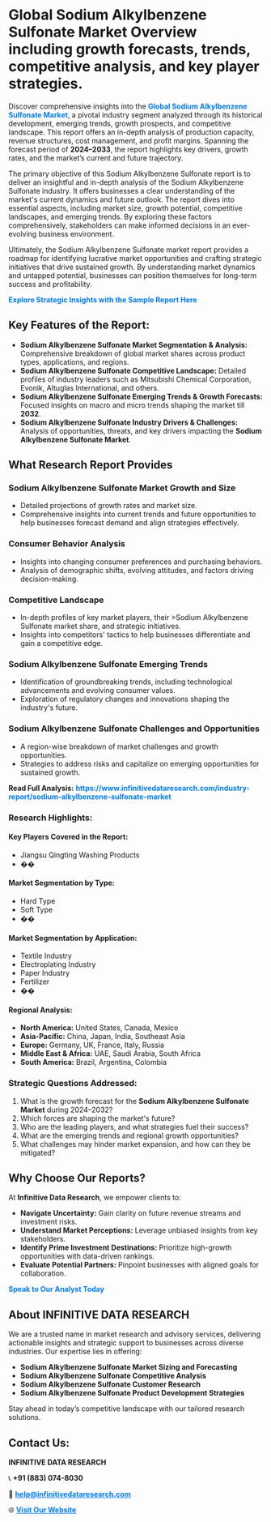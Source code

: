 <h1>Global Sodium Alkylbenzene Sulfonate Market Overview including growth forecasts, trends, competitive analysis, and key player strategies.</h1>
<p>
Discover comprehensive insights into the 
<a href="https://www.infinitivedataresearch.com/industry-report/sodium-alkylbenzene-sulfonate-market" rel="dofollow" style="color: #007BFF; text-decoration: none;"><strong>Global Sodium Alkylbenzene Sulfonate Market</strong></a>, a pivotal industry segment analyzed through its historical development, emerging trends, growth prospects, and competitive landscape. This report offers an in-depth analysis of production capacity, revenue structures, cost management, and profit margins. Spanning the forecast period of <strong>2024–2033</strong>, the report highlights key drivers, growth rates, and the market’s current and future trajectory.
</p>
<p>
The primary objective of this Sodium Alkylbenzene Sulfonate report is to deliver an insightful and in-depth analysis of the Sodium Alkylbenzene Sulfonate industry. It offers businesses a clear understanding of the market's current dynamics and future outlook. The report dives into essential aspects, including market size, growth potential, competitive landscapes, and emerging trends. By exploring these factors comprehensively, stakeholders can make informed decisions in an ever-evolving business environment.
</p>
<p>
Ultimately, the Sodium Alkylbenzene Sulfonate market report provides a roadmap for identifying lucrative market opportunities and crafting strategic initiatives that drive sustained growth. By understanding market dynamics and untapped potential, businesses can position themselves for long-term success and profitability.
</p>
<p>
<a href="https://www.infinitivedataresearch.com/request-sample/reportId=104610" style="color: #007BFF; text-decoration: none;"><strong>Explore Strategic Insights with the Sample Report Here</strong></a>
</p>

<h2>Key Features of the Report:</h2>
<ul>
<li><strong>Sodium Alkylbenzene Sulfonate Market Segmentation & Analysis:</strong> Comprehensive breakdown of global market shares across product types, applications, and regions.</li>
<li><strong>Sodium Alkylbenzene Sulfonate Competitive Landscape:</strong> Detailed profiles of industry leaders such as Mitsubishi Chemical Corporation, Evonik, Altuglas International, and others.</li>
<li><strong>Sodium Alkylbenzene Sulfonate Emerging Trends & Growth Forecasts:</strong> Focused insights on macro and micro trends shaping the market till <strong>2032</strong>.</li>
<li><strong>Sodium Alkylbenzene Sulfonate Industry Drivers & Challenges:</strong> Analysis of opportunities, threats, and key drivers impacting the <strong>Sodium Alkylbenzene Sulfonate Market</strong>.</li>
</ul>

<h2>What Research Report Provides</h2>
<h3>Sodium Alkylbenzene Sulfonate Market Growth and Size</h3>
<ul>
<li>Detailed projections of growth rates and market size.</li>
<li>Comprehensive insights into current trends and future opportunities to help businesses forecast demand and align strategies effectively.</li>
</ul>

<h3>Consumer Behavior Analysis</h3>
<ul>
<li>Insights into changing consumer preferences and purchasing behaviors.</li>
<li>Analysis of demographic shifts, evolving attitudes, and factors driving decision-making.</li>
</ul>

<h3>Competitive Landscape</h3>
<ul>
<li>In-depth profiles of key market players, their >Sodium Alkylbenzene Sulfonate market share, and strategic initiatives.</li>
<li>Insights into competitors' tactics to help businesses differentiate and gain a competitive edge.</li>
</ul>

<h3>Sodium Alkylbenzene Sulfonate Emerging Trends</h3>
<ul>
<li>Identification of groundbreaking trends, including technological advancements and evolving consumer values.</li>
<li>Exploration of regulatory changes and innovations shaping the industry's future.</li>
</ul>

<h3>Sodium Alkylbenzene Sulfonate Challenges and Opportunities</h3>
<ul>
<li>A region-wise breakdown of market challenges and growth opportunities.</li>
<li>Strategies to address risks and capitalize on emerging opportunities for sustained growth.</li>
</ul>
<p><strong>Read Full Analysis:</strong> <a href="https://www.infinitivedataresearch.com/industry-report/sodium-alkylbenzene-sulfonate-market" rel="dofollow" style="color: #007BFF; text-decoration: none;"><strong>https://www.infinitivedataresearch.com/industry-report/sodium-alkylbenzene-sulfonate-market</strong></a></p>
<h3>Research Highlights:</h3>
<h4>Key Players Covered in the Report:</h4>
<ul><li>Jiangsu Qingting Washing Products</li><li>��</li></ul>
<h4>Market Segmentation by Type:</h4>
<ul><li>Hard Type</li><li>Soft Type</li><li>��</li></ul>
<h4>Market Segmentation by Application:</h4>
<ul><li>Textile Industry</li><li>Electroplating Industry</li><li>Paper Industry</li><li>Fertilizer</li><li>��</li></ul>

<h4>Regional Analysis:</h4>
<ul>
<li><strong>North America:</strong> United States, Canada, Mexico</li>
<li><strong>Asia-Pacific:</strong> China, Japan, India, Southeast Asia</li>
<li><strong>Europe:</strong> Germany, UK, France, Italy, Russia</li>
<li><strong>Middle East & Africa:</strong> UAE, Saudi Arabia, South Africa</li>
<li><strong>South America:</strong> Brazil, Argentina, Colombia</li>
</ul>

<h3>Strategic Questions Addressed:</h3>
<ol>
<li>What is the growth forecast for the <strong>Sodium Alkylbenzene Sulfonate Market</strong> during 2024–2032?</li>
<li>Which forces are shaping the market's future?</li>
<li>Who are the leading players, and what strategies fuel their success?</li>
<li>What are the emerging trends and regional growth opportunities?</li>
<li>What challenges may hinder market expansion, and how can they be mitigated?</li>
</ol>

<h2>Why Choose Our Reports?</h2>
<p>At <strong>Infinitive Data Research</strong>, we empower clients to:</p>
<ul>
<li><strong>Navigate Uncertainty:</strong> Gain clarity on future revenue streams and investment risks.</li>
<li><strong>Understand Market Perceptions:</strong> Leverage unbiased insights from key stakeholders.</li>
<li><strong>Identify Prime Investment Destinations:</strong> Prioritize high-growth opportunities with data-driven rankings.</li>
<li><strong>Evaluate Potential Partners:</strong> Pinpoint businesses with aligned goals for collaboration.</li>
</ul>
<p><a href="https://www.infinitivedataresearch.com/industry-report/sodium-alkylbenzene-sulfonate-market" rel="dofollow" style="color: #007BFF; text-decoration: none;"><strong>Speak to Our Analyst Today</strong></a></p>

<h2>About INFINITIVE DATA RESEARCH</h2>
<p>We are a trusted name in market research and advisory services, delivering actionable insights and strategic support to businesses across diverse industries. Our expertise lies in offering:</p>
<ul>
<li><strong>Sodium Alkylbenzene Sulfonate Market Sizing and Forecasting</strong></li>
<li><strong>Sodium Alkylbenzene Sulfonate Competitive Analysis</strong></li>
<li><strong>Sodium Alkylbenzene Sulfonate Customer Research</strong></li>
<li><strong>Sodium Alkylbenzene Sulfonate Product Development Strategies</strong></li>
</ul>
<p>Stay ahead in today’s competitive landscape with our tailored research solutions.</p>

<h2>Contact Us:</h2>
<p><strong>INFINITIVE DATA RESEARCH</strong></p>
<p>📞 <strong>+91 (883) 074-8030</strong></p>
<p>📧 <strong><a href="mailto:help@infinitivedataresearch.com" style="color: #007BFF;">help@infinitivedataresearch.com</a></strong></p>
<p>🌐 <strong><a href="https://www.infinitivedataresearch.com" rel="dofollow" style="color: #007BFF;">Visit Our Website</a></strong></p>